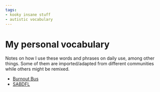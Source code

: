 ```yaml
---
tags:
- kooky insane stuff
- autistic vocabulary
---
```


# My personal vocabulary

Notes on how I use these words and phrases on daily use, among other things.
Some of them are imported/adapted from different communities while others
might be remixed.

* [Burnout Bus](./hit-by-burnout-bus.md)
* [SABDFL](./sabdfl.md)
